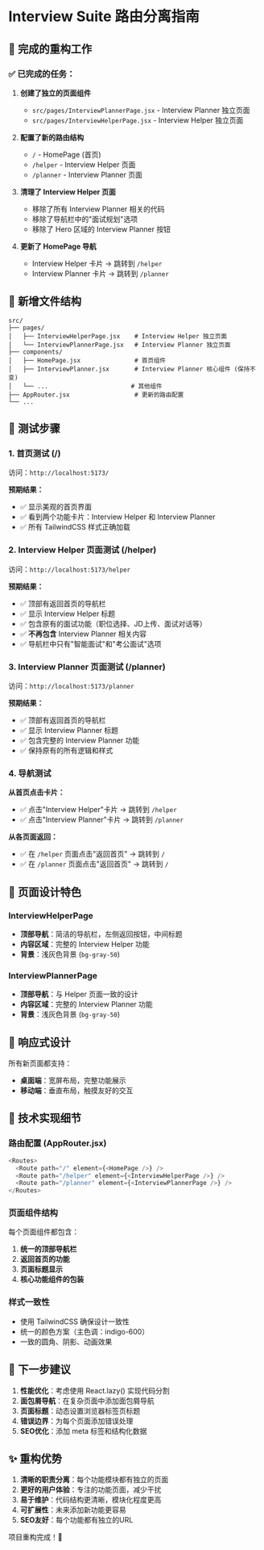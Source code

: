 # Interview Suite 路由分离指南

## 🎉 完成的重构工作

### ✅ 已完成的任务：

1. **创建了独立的页面组件**
   - `src/pages/InterviewPlannerPage.jsx` - Interview Planner 独立页面
   - `src/pages/InterviewHelperPage.jsx` - Interview Helper 独立页面

2. **配置了新的路由结构**
   - `/` - HomePage (首页)
   - `/helper` - Interview Helper 页面
   - `/planner` - Interview Planner 页面

3. **清理了 Interview Helper 页面**
   - 移除了所有 Interview Planner 相关的代码
   - 移除了导航栏中的"面试规划"选项
   - 移除了 Hero 区域的 Interview Planner 按钮

4. **更新了 HomePage 导航**
   - Interview Helper 卡片 → 跳转到 `/helper`
   - Interview Planner 卡片 → 跳转到 `/planner`

## 📁 新增文件结构

```
src/
├── pages/
│   ├── InterviewHelperPage.jsx    # Interview Helper 独立页面
│   └── InterviewPlannerPage.jsx   # Interview Planner 独立页面
├── components/
│   ├── HomePage.jsx               # 首页组件
│   ├── InterviewPlanner.jsx       # Interview Planner 核心组件 (保持不变)
│   └── ...                       # 其他组件
├── AppRouter.jsx                  # 更新的路由配置
└── ...
```

## 🧪 测试步骤

### 1. 首页测试 (/)
访问：`http://localhost:5173/`

**预期结果：**
- ✅ 显示美观的首页界面
- ✅ 看到两个功能卡片：Interview Helper 和 Interview Planner
- ✅ 所有 TailwindCSS 样式正确加载

### 2. Interview Helper 页面测试 (/helper)
访问：`http://localhost:5173/helper`

**预期结果：**
- ✅ 顶部有返回首页的导航栏
- ✅ 显示 Interview Helper 标题
- ✅ 包含原有的面试功能（职位选择、JD上传、面试对话等）
- ✅ **不再包含** Interview Planner 相关内容
- ✅ 导航栏中只有"智能面试"和"考公面试"选项

### 3. Interview Planner 页面测试 (/planner)
访问：`http://localhost:5173/planner`

**预期结果：**
- ✅ 顶部有返回首页的导航栏
- ✅ 显示 Interview Planner 标题
- ✅ 包含完整的 Interview Planner 功能
- ✅ 保持原有的所有逻辑和样式

### 4. 导航测试
**从首页点击卡片：**
- ✅ 点击"Interview Helper"卡片 → 跳转到 `/helper`
- ✅ 点击"Interview Planner"卡片 → 跳转到 `/planner`

**从各页面返回：**
- ✅ 在 `/helper` 页面点击"返回首页" → 跳转到 `/`
- ✅ 在 `/planner` 页面点击"返回首页" → 跳转到 `/`

## 🎨 页面设计特色

### InterviewHelperPage
- **顶部导航**：简洁的导航栏，左侧返回按钮，中间标题
- **内容区域**：完整的 Interview Helper 功能
- **背景**：浅灰色背景 (`bg-gray-50`)

### InterviewPlannerPage  
- **顶部导航**：与 Helper 页面一致的设计
- **内容区域**：完整的 Interview Planner 功能
- **背景**：浅灰色背景 (`bg-gray-50`)

## 📱 响应式设计

所有新页面都支持：
- **桌面端**：宽屏布局，完整功能展示
- **移动端**：垂直布局，触摸友好的交互

## 🔧 技术实现细节

### 路由配置 (AppRouter.jsx)
```javascript
<Routes>
  <Route path="/" element={<HomePage />} />
  <Route path="/helper" element={<InterviewHelperPage />} />
  <Route path="/planner" element={<InterviewPlannerPage />} />
</Routes>
```

### 页面组件结构
每个页面组件都包含：
1. **统一的顶部导航栏**
2. **返回首页的功能**
3. **页面标题显示**
4. **核心功能组件的包装**

### 样式一致性
- 使用 TailwindCSS 确保设计一致性
- 统一的颜色方案（主色调：indigo-600）
- 一致的圆角、阴影、动画效果

## 🚀 下一步建议

1. **性能优化**：考虑使用 React.lazy() 实现代码分割
2. **面包屑导航**：在复杂页面中添加面包屑导航
3. **页面标题**：动态设置浏览器标签页标题
4. **错误边界**：为每个页面添加错误处理
5. **SEO优化**：添加 meta 标签和结构化数据

## ✨ 重构优势

1. **清晰的职责分离**：每个功能模块都有独立的页面
2. **更好的用户体验**：专注的功能页面，减少干扰
3. **易于维护**：代码结构更清晰，模块化程度更高
4. **可扩展性**：未来添加新功能更容易
5. **SEO友好**：每个功能都有独立的URL

项目重构完成！🎉
